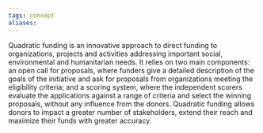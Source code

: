 ```yaml
---
tags: concept
aliases:
---
```


Quadratic funding is an innovative approach to direct funding to organizations, projects and activities addressing important social, environmental and humanitarian needs. It relies on two main components: an open call for proposals, where funders give a detailed description of the goals of the initiative and ask for proposals from organizations meeting the eligibility criteria; and a scoring system, where the independent scorers evaluate the applications against a range of criteria and select the winning proposals, without any influence from the donors. Quadratic funding allows donors to impact a greater number of stakeholders, extend their reach and maximize their funds with greater accuracy.